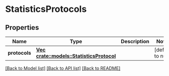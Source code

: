 # StatisticsProtocols

## Properties
Name | Type | Description | Notes
------------ | ------------- | ------------- | -------------
**protocols** | [**Vec <crate::models::StatisticsProtocol>**](StatisticsProtocol.md) |  | [default to null]

[[Back to Model list]](../README.md#documentation-for-models) [[Back to API list]](../README.md#documentation-for-api-endpoints) [[Back to README]](../README.md)



